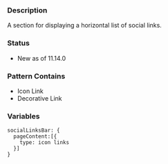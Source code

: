 ### Description
A section for displaying a horizontal list of social links.

### Status
* New as of 11.14.0

### Pattern Contains
* Icon Link
* Decorative Link

### Variables
~~~
socialLinksBar: {
  pageContent:[{
    type: icon links
  }]
}
~~~
